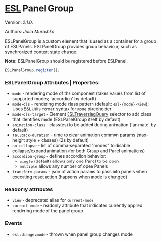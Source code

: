 # [ESL](../../../) Panel Group

Version: *2.1.0*.  

Authors: *Julia Murashko*

<a name="intro"></a>

ESLPanelGroup is a custom element that is used as a container for a group of ESLPanels.
ESLPanelGroup provides group behaviour, such as synchronized content state change.

**Note:** ESLPanelGroup should be registered before ESLPanel.

```js
ESLPanelGroup.register();
```

### ESLPanelGroup Attributes | Properties:
 
- `mode` - rendering mode of the component (takes values from list of supported modes; 'accordion' by default)
- `mode-cls` - rendering mode class pattern (default: `esl-{mode}-view`); Uses ESLUtils `format` syntax for `mode` placeholder
- `mode-cls-target` - Element [ESLTraversingQuery](../esl-traversing-query/README.md)  selector to add class that identifies mode (ESLPanelGroup itself by default)
- `animation-class` - class(es) to be added during animation ('animate' by default)
- `fallback-duration` - time to clear animation common params (max-height style + classes) (2s by default)
- `no-collapse` - list of comma-separated "modes" to disable collapse/expand animation (for both Group and Panel animations)
- `accordion-group` - defines accordion behavior: 
  * `single` (default) allows only one Panel to be open
  * `multiple` allows any number of open Panels
- `transform-params` - json of action params to pass into panels when executing reset action (happens when mode is changed)

### Readonly attributes

- `view` - deprecated alias for `current-mode`
- `current-mode` - readonly attribute that indicates currently applied rendering mode of the panel group 

### Events

- `esl:change:mode` - thrown when panel group changes mode
